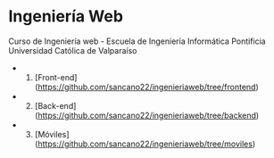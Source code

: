 # Ingeniería Web
Curso de Ingeniería web - Escuela de Ingeniería Informática 
Pontificia Universidad Católica de Valparaíso

- 1. [Front-end] (https://github.com/sancano22/ingenieriaweb/tree/frontend)
- 2. [Back-end] (https://github.com/sancano22/ingenieriaweb/tree/backend)
- 3. [Móviles] (https://github.com/sancano22/ingenieriaweb/tree/moviles)


